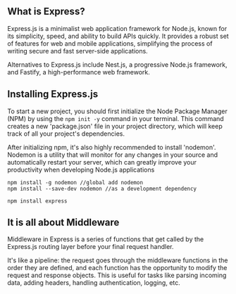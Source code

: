 ## What is Express?

Express.js is a minimalist web application framework for Node.js, known for its simplicity, speed, and ability to build APIs quickly. It provides a robust set of features for web and mobile applications, simplifying the process of writing secure and fast server-side applications.

Alternatives to Express.js include Nest.js, a progressive Node.js framework, and Fastify, a high-performance web framework.

## Installing Express.js

To start a new project, you should first initialize the Node Package Manager (NPM) by using the `npm init -y` command in your terminal. This command creates a new 'package.json' file in your project directory, which will keep track of all your project's dependencies.

After initializing npm, it's also highly recommended to install 'nodemon'. Nodemon is a utility that will monitor for any changes in your source and automatically restart your server, which can greatly improve your productivity when developing Node.js applications

```
npm install -g nodemon //global add nodemon
npm install --save-dev nodemon //as a development dependency

npm install express
```

## It is all about Middleware

Middleware in Express is a series of functions that get called by the Express.js routing layer before your final request handler.

It's like a pipeline: the request goes through the middleware functions in the order they are defined, and each function has the opportunity to modify the request and response objects. This is useful for tasks like parsing incoming data, adding headers, handling authentication, logging, etc.
